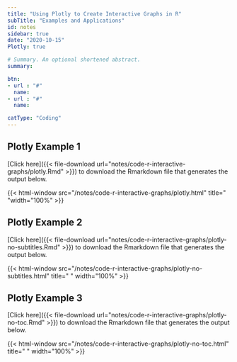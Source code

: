 ```yaml
---
title: "Using Plotly to Create Interactive Graphs in R"
subTitle: "Examples and Applications"
id: notes
sidebar: true
date: "2020-10-15"
Plotly: true

# Summary. An optional shortened abstract.
summary: 

btn:
- url : "#"
  name: 
- url : "#"
  name: 

catType: "Coding"
---
```




## Plotly Example 1
[Click here]({{< file-download url="notes/code-r-interactive-graphs/plotly.Rmd" >}}) to download the Rmarkdown file that generates the output below.


{{< html-window src="/notes/code-r-interactive-graphs/plotly.html" title=" "width="100%"  >}}

## Plotly Example 2

[Click here]({{< file-download url="notes/code-r-interactive-graphs/plotly-no-subtitles.Rmd" >}}) to download the Rmarkdown file that generates the output below.


{{< html-window src="/notes/code-r-interactive-graphs/plotly-no-subtitles.html" title=" " width="100%" >}}


## Plotly Example 3

[Click here]({{< file-download url="notes/code-r-interactive-graphs/plotly-no-toc.Rmd" >}}) to download the Rmarkdown file that generates the output below.


{{< html-window src="/notes/code-r-interactive-graphs/plotly-no-toc.html" title=" " width="100%" >}}